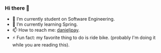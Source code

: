 ### Hi there 👋

- 🔭 I’m currently student on Software Engineering.
- 🌱 I’m currently learning Spring.
- 📫 How to reach me: [danieljpay](https://www.linkedin.com/in/danieljpay/).
- ⚡ Fun fact: my favorite thing to do is ride bike. (probably I'm doing it while you are reading this).
